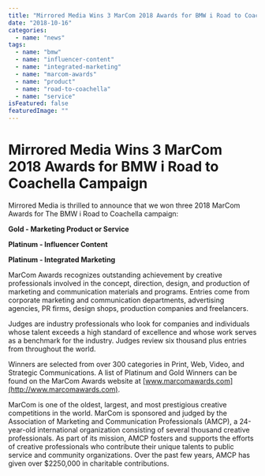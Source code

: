 ```yaml
---
title: "Mirrored Media Wins 3 MarCom 2018 Awards for BMW i Road to Coachella Campaign"
date: "2018-10-16"
categories: 
  - name: "news"
tags: 
  - name: "bmw"
  - name: "influencer-content"
  - name: "integrated-marketing"
  - name: "marcom-awards"
  - name: "product"
  - name: "road-to-coachella"
  - name: "service"
isFeatured: false
featuredImage: ""
---
```


# Mirrored Media Wins 3 MarCom 2018 Awards for BMW i Road to Coachella Campaign

Mirrored Media is thrilled to announce that we won three 2018 MarCom Awards for The BMW i Road to Coachella campaign: 

**Gold - Marketing Product or Service**

**Platinum - Influencer Content**

**Platinum - Integrated Marketing** 

MarCom Awards recognizes outstanding achievement by creative professionals involved in the concept, direction, design, and production of marketing and communication materials and programs. Entries come from corporate marketing and communication departments, advertising agencies, PR firms, design shops, production companies and freelancers.

Judges are industry professionals who look for companies and individuals whose talent exceeds a high standard of excellence and whose work serves as a benchmark for the industry. Judges review six thousand plus entries from throughout the world. 

Winners are selected from over 300 categories in Print, Web, Video, and Strategic Communications. A list of Platinum and Gold Winners can be found on the MarCom Awards website at [www.marcomawards.com](http://www.marcomawards.com).

MarCom is one of the oldest, largest, and most prestigious creative competitions in the world. MarCom is sponsored and judged by the Association of Marketing and Communication Professionals (AMCP), a 24-year-old international organization consisting of several thousand creative professionals. As part of its mission, AMCP fosters and supports the efforts of creative professionals who contribute their unique talents to public service and community organizations. Over the past few years, AMCP has given over $2250,000 in charitable contributions.
